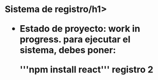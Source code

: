 <h1>Sistema de registro/h1>

- Estado de proyecto: work in progress.
  para ejecutar el sistema, debes poner:

  '''npm install react'''
registro 2
